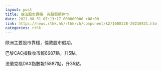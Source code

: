 ```yaml
---
layout: post
title: 德法股市靠穩　英股假期休市
date: 2021-08-31 07:13:17.000000000 +08:00
link: https://news.rthk.hk/rthk/ch/component/k2/1608328-20210831.htm
categories: rthk
---
```


歐洲主要股市靠穩，倫敦股市假期。

巴黎CAC指數收市報6687點，升5點。

法蘭克福DAX指數報15887點，升35點。
